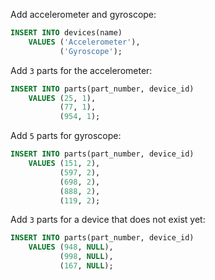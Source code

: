 Add accelerometer and gyroscope:

```sql
INSERT INTO devices(name)
	VALUES ('Accelerometer'),
		   ('Gyroscope');
```

Add `3` parts for the accelerometer:

```sql
INSERT INTO parts(part_number, device_id)
	VALUES (25, 1),
	       (77, 1),
	       (954, 1);
```

Add `5` parts for gyroscope:

```sql
INSERT INTO parts(part_number, device_id)
	VALUES (151, 2),
	       (597, 2),
	       (698, 2),
	       (888, 2),
	       (119, 2);
```

Add `3` parts for a device that does not exist yet:

```sql
INSERT INTO parts(part_number, device_id)
	VALUES (948, NULL),
	       (998, NULL),
	       (167, NULL);
```



